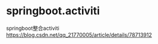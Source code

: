 # springboot.activiti
springboot整合activiti
https://blog.csdn.net/qq_21770005/article/details/78713912